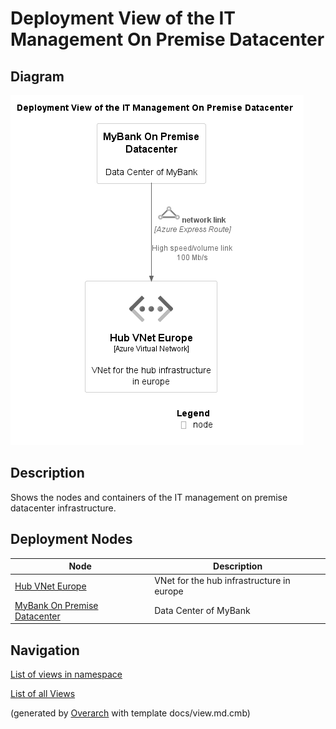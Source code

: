 # Deployment View of the IT Management On Premise Datacenter

## Diagram
![Deployment View of the IT Management On Premise Datacenter](../../../mybank/it-management/onprem/deployment-view.png)

## Description
Shows the nodes and containers of the IT management on premise datacenter infrastructure.

## Deployment Nodes
| Node | Description |
|---|---|
| [Hub VNet Europe](../../../mybank/it-management/azure/hub-vnet-europe.md)| VNet for the hub infrastructure in europe |
| [MyBank On Premise Datacenter](../../../mybank/it-management/onprem/data-center-europe.md)| Data Center of MyBank |

## Navigation
[List of views in namespace](./views-in-namespace.md)

[List of all Views](../../../views.md)


(generated by [Overarch](https://github.com/soulspace-org/overarch) with template docs/view.md.cmb)

